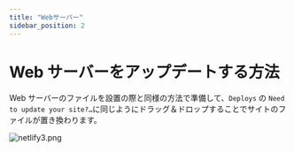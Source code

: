 ```yaml
---
title: "Webサーバー"
sidebar_position: 2
---
```


# Web サーバーをアップデートする方法

Web サーバーのファイルを設置の際と同様の方法で準備して、`Deploys` の `Need to update your site?…`に同じようにドラッグ＆ドロップすることでサイトのファイルが置き換わります。

![netlify3.png](/img/docs/netlify/3.png)

